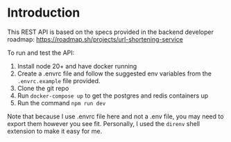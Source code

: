 # Introduction

This REST API is based on the specs provided in the backend developer roadmap: https://roadmap.sh/projects/url-shortening-service

To run and test the API:
1. Install node 20+ and have docker running
2. Create a .envrc file and follow the suggested env variables from the `.envrc.example` file provided.
3. Clone the git repo
4. Run `docker-compose up` to get the postgres and redis containers up
5. Run the command `npm run dev`

Note that because I use .envrc file here and not a .env file, you may need to export them however you see fit. Personally, I used the `direnv` shell extension to make it easy for me.
